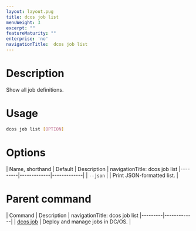 ```yaml
---
layout: layout.pug
title: dcos job list
menuWeight: 3
excerpt: ""
featureMaturity: ""
enterprise: 'no'
navigationTitle:  dcos job list
---
```


<!-- This source repo for this topic is https://github.com/dcos/dcos-docs -->

    
# Description
Show all job definitions.

# Usage

```bash
dcos job list [OPTION]
```

# Options

| Name, shorthand | Default | Description |
navigationTitle:  dcos job list
|---------|-------------|-------------|
| `--json`   |             |  Print JSON-formatted list. |

# Parent command

| Command | Description |
navigationTitle:  dcos job list
|---------|-------------|
| [dcos job](/1.10/cli/command-reference/dcos-job/) |  Deploy and manage jobs in DC/OS. |

<!-- # Examples -->
